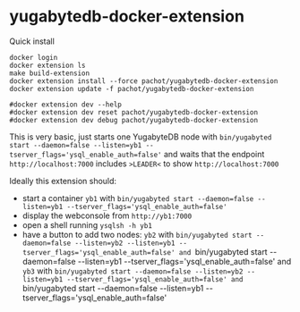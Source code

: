 # yugabytedb-docker-extension

Quick install
```
docker login
docker extension ls
make build-extension
docker extension install --force pachot/yugabytedb-docker-extension
docker extension update -f pachot/yugabytedb-docker-extension

#docker extension dev --help
#docker extension dev reset pachot/yugabytedb-docker-extension
#docker extension dev debug pachot/yugabytedb-docker-extension
```
This is very basic, just starts one YugabyteDB node with `bin/yugabyted start --daemon=false --listen=yb1 --tserver_flags='ysql_enable_auth=false'` and waits that the endpoint `http://localhost:7000` includes `>LEADER<` to show `http://localhost:7000`

Ideally this extension should:
- start a container `yb1` with `bin/yugabyted start --daemon=false --listen=yb1 --tserver_flags='ysql_enable_auth=false'`
- display the webconsole from `http://yb1:7000`
- open a shell running `ysqlsh -h yb1`
- have a button to add two nodes: `yb2` with `bin/yugabyted start --daemon=false --listen=yb2 --listen=yb1 --tserver_flags='ysql_enable_auth=false' and `bin/yugabyted start --daemon=false --listen=yb1 --tserver_flags='ysql_enable_auth=false' and `yb3` with `bin/yugabyted start --daemon=false --listen=yb2 --listen=yb1 --tserver_flags='ysql_enable_auth=false' and `bin/yugabyted start --daemon=false --listen=yb1 --tserver_flags='ysql_enable_auth=false'
